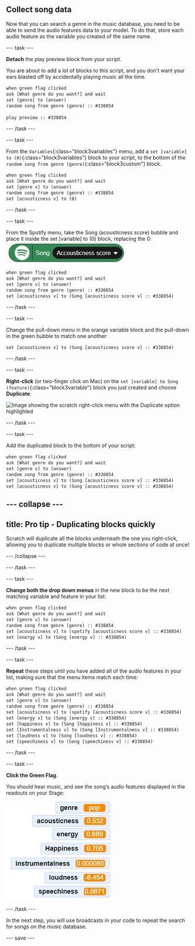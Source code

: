 ## Collect song data

Now that you can search a genre in the music database, you need to be able to send the audio features data to your model. To do that, store each audio feature as the variable you created of the same name.

--- task ---

**Detach** the play preview block from your script. 

You are about to add a lot of blocks to this script, and you don’t want your ears blasted off by accidentally playing music all the time.

```blocks3
when green flag clicked
ask [What genre do you want?] and wait
set [genre] to (answer)
random song from genre (genre) :: #338854

play preview :: #338854
```
--- /task ---

--- task ---

From the `Variables`{:class="block3variables"} menu, add a `set [variable] to (0)`{:class="block3variables"} block to your script, to the bottom of the `random song from genre (genre)`{:class="block3custom"} block.

```blocks3
when green flag clicked
ask [What genre do you want?] and wait
set [genre v] to (answer)
random song from genre (genre) :: #338854
set [acousticness v] to (0)
```

--- /task ---

--- task ---

From the Spotify menu, take the Song (acousticness score) bubble and place it inside the set [variable] to (0) block, replacing the 0:
![Image showing a rounded spotify audio features bubble that has a pull-down menu which reads acousticness](images/acousticness_score.png)

```blocks3
when green flag clicked
ask [What genre do you want?] and wait
set [genre v] to (answer)
random song from genre (genre) :: #338854
set [acousticness v] to (Song [acousticness score v] :: #338854)
```

--- /task ---

--- task ---

Change the pull-down menu in the orange variable block and the pull-down in the green bubble to match one another:

```blocks3
set [acousticness v] to (Song [acousticness score v] :: #338854)
```

--- /task ---

--- task ---

**Right-click** (or two-finger click on Mac) on the `set [variable] to Song (feature)`{:class="block3variable"} block you just created and choose **Duplicate**:

![Image showing the scratch right-click menu with the Duplicate option highlighted](images\images/duplicate_variable.png)

--- /task ---

--- task ---

Add the duplicated block to the bottom of your script:

```blocks3
when green flag clicked
ask [What genre do you want?] and wait
set [genre v] to (answer)
random song from genre (genre) :: #338854
set [acousticness v] to (Song [acousticness score v] :: #338854)
set [acousticness v] to (Song [acousticness score v] :: #338854)
```

--- collapse ---
---
title: Pro tip - Duplicating blocks quickly
---

Scratch will duplicate all the blocks underneath the one you right-click, allowing you to duplicate multiple blocks or whole sections of code at once!

--- /collapse ---

--- /task ---

--- task ---

**Change both the drop down menus** in the new block to be the next matching variable and feature in your list: 

```blocks3
when green flag clicked
ask [What genre do you want?] and wait
set [genre v] to (answer)
random song from genre (genre) :: #338854
set [acousticness v] to (spotify [acousticness score v] :: #338854)
set [energy v] to (Song [energy v] :: #338854)
```

--- /task ---

--- task ---

**Repeat** these steps until you have added all of the audio features in your list, making sure that the menu items match each time:

```blocks3
when green flag clicked
ask [What genre do you want?] and wait
set [genre v] to (answer)
random song from genre (genre) :: #338854
set [acousticness v] to (spotify [acousticness score v] :: #338854)
set [energy v] to (Song [energy v] :: #338854)
set [happiness v] to (Song [happiness v] :: #338854)
set [Instrumentalness v] to (Song [Instrumentalness v] :: #338854)
set [loudness v] to (Song [loudness v] :: #338854)
set [speechiness v] to (Song [speechiness v] :: #338854)

```

--- /task ---

--- task ---

**Click the Green Flag**.

You should hear music, and see the song’s audio features displayed in the readouts on your Stage:

![Image showing a list of audio features with values next to them](images/variable_readouts.png)

--- /task ---

In the next step, you will use broadcasts in your code to repeat the search for songs on the music database.



--- save ---